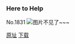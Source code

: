 ### Here to Help
No.1831
![图片不见了~~~](https://imgs.xkcd.com/comics/here_to_help.png)

[原址](https://xkcd.com//1831) [下载](https://imgs.xkcd.com/comics/here_to_help.png)

